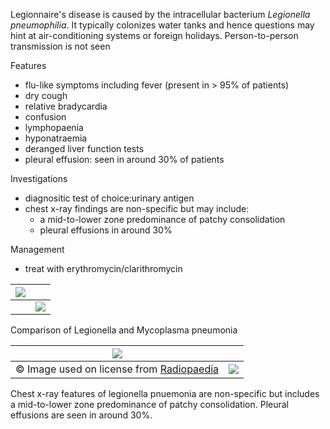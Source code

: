 Legionnaire's disease is caused by the intracellular bacterium *Legionella pneumophilia*. It typically colonizes water tanks and hence questions may hint at air\-conditioning systems or foreign holidays. Person\-to\-person transmission is not seen  
  
Features  
* flu\-like symptoms including fever (present in \> 95% of patients)
* dry cough
* relative bradycardia
* confusion
* lymphopaenia
* hyponatraemia
* deranged liver function tests
* pleural effusion: seen in around 30% of patients

  
Investigations  
* diagnositic test of choice:urinary antigen
* chest x\-ray findings are non\-specific but may include:
	+ a mid\-to\-lower zone predominance of patchy consolidation
	+ pleural effusions in around 30%

  
  
Management  
* treat with erythromycin/clarithromycin

  


| [![](https://d32xxyeh8kfs8k.cloudfront.net/images_Passmedicine/pdd903.png)](https://d32xxyeh8kfs8k.cloudfront.net/images_Passmedicine/pdd903b.png) | |
| --- | --- |
|  | [![](https://d32xxyeh8kfs8k.cloudfront.net/css/images/mag_glass.png)](https://d32xxyeh8kfs8k.cloudfront.net/images_Passmedicine/pdd903b.png) |

Comparison of Legionella and Mycoplasma pneumonia  


| [![](https://d32xxyeh8kfs8k.cloudfront.net/images_Passmedicine/xrb233.jpg)](https://d32xxyeh8kfs8k.cloudfront.net/images_Passmedicine/xrb233b.jpg) | |
| --- | --- |
| © Image used on license from [Radiopaedia](http://www.radiopaedia.org/) | [![](https://d32xxyeh8kfs8k.cloudfront.net/css/images/mag_glass.png)](https://d32xxyeh8kfs8k.cloudfront.net/images_Passmedicine/xrb233b.jpg) |

Chest x\-ray features of legionella pnuemonia are non\-specific but includes a mid\-to\-lower zone predominance of patchy consolidation. Pleural effusions are seen in around 30%.